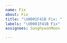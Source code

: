```yaml
---
name: Fix
about: Fix
title: "\U0001F41B Fix: "
labels: "\U0001F41B Fix"
assignees: SunghyeonMoon

---
```



